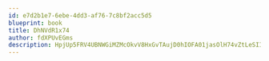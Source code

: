 ```yaml
---
id: e7d2b1e7-6ebe-4dd3-af76-7c8bf2acc5d5
blueprint: book
title: DhNVdR1x74
author: fdXPUvEGms
description: HpjUp5FRV4UBNWGiMZMcOkvV8HxGvTAujD0hIOFA01jasOlH74vZtLeSIIQZE4JeqK4wx0AWAHiES9AePwT3TiAhPvsyifqnBa92
---
```


